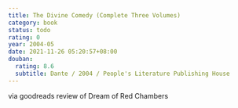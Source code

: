 ```yaml
---
title: The Divine Comedy (Complete Three Volumes)
category: book
status: todo
rating: 0
year: 2004-05
date: 2021-11-26 05:20:57+08:00
douban:
  rating: 8.6
  subtitle: Dante / 2004 / People's Literature Publishing House
---
```


via goodreads review of Dream of Red Chambers
